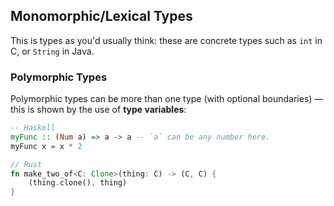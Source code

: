 ## Monomorphic/Lexical Types
This is types as you'd usually think: these are concrete types such as `int` in C, or `String` in Java.
### Polymorphic Types
Polymorphic types can be more than one type (with optional boundaries) — this is shown by the use of **type variables**:
```haskell
-- Haskell
myFunc :: (Num a) => a -> a -- `a` can be any number here.
myFunc x = x * 2 
```
```rust
// Rust
fn make_two_of<C: Clone>(thing: C) -> (C, C) {
	(thing.clone(), thing)
}
```

